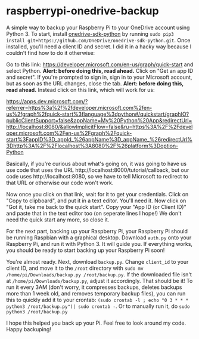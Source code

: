 # raspberrypi-onedrive-backup
A simple way to backup your Raspberry Pi to your OneDrive account using Python 3.
To start, install [onedrive-sdk-python](https://github.com/OneDrive/onedrive-sdk-python/) by running `sudo pip3 install git+https://github.com/OneDrive/onedrive-sdk-python.git`. Once installed, you'll need a client ID and secret. I did it in a hacky way because I couldn't find how to do it otherwise:  
  
Go to this link: https://developer.microsoft.com/en-us/graph/quick-start and select Python. **Alert: before doing this, read ahead.** Click on "Get an app ID and secret". If you're prompted to sign in, sign in to your Microsoft account, but as soon as the URL changes, close the tab. **Alert: before doing this, read ahead.** Instead click on this link, which will work for us: 
  
https://apps.dev.microsoft.com/?referrer=https%3a%2f%2fdeveloper.microsoft.com%2fen-us%2fgraph%2fquick-start%3flanguage%3dpython#/quickstart/graphIO?publicClientSupport=false&appName=My%20Python%20App&redirectUrl=http://localhost:8080/&allowImplicitFlow=false&ru=https%3A%2F%2Fdeveloper.microsoft.com%2Fen-us%2Fgraph%2Fquick-start%3FappID%3D_appId_%26appName%3D_appName_%26redirectUrl%3Dhttp%3A%2F%2Flocalhost%3A8080%2F%26platform%3Doption-Python  
  
Basically, if you're curious about what's going on, it was going to have us use code that uses the URL http://localhost:8000/tutorial/callback, but our code uses http://localhost:8080, so we have to tell Microsoft to redirect to that URL or otherwise our code won't work.  
  
Now once you click on that link, wait for it to get your credentials. Click on "Copy to clipboard", and put it in a text editor. You'll need it. Now click on "Got it, take me back to the quick start". Copy your "App ID (or Client ID)" and paste that in the text editor too (on seperate lines I hope!) We don't need the quick start any more, so close it.  
  
For the next part, backing up your Raspberry Pi, your Raspberry Pi should be running Raspbian with a graphical desktop. Download `auth.py` onto your Raspberry Pi, and run it with Python 3. It will guide you. If everything works, you should be ready to start backing up your Raspberry Pi soon!  
  
You're almost ready. Next, download `backup.py`. Change `client_id` to your client ID, and move it to the `/root` directory with `sudo mv /home/pi/Downloads/backup.py /root/backup.py`. If the downloaded file isn't at `/home/pi/Downloads/backup.py`, adjust it accordingly. That should be it! To run it every 3AM (don't worry, it compresses backups, deletes backups more than 1 week old, and removes temporary backup files), you can run this to quickly add it to your crontab: `(sudo crontab -l ; echo "0 3 * * * python3 /root/backup.py")| sudo crontab -`. Or to manually run it, do `sudo python3 /root/backup.py`
  
I hope this helped you back up your Pi. Feel free to look around my code. Happy backuping!  
